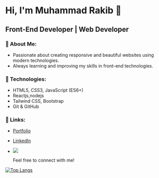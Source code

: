 # Hi, I'm Muhammad Rakib 👋

## Front-End Developer | Web Developer

### 🚀 About Me:
- Passionate about creating responsive and beautiful websites using modern technologies.
- Always learning and improving my skills in front-end technologies.

### 🔧 Technologies:
- HTML5, CSS3, JavaScript (ES6+)
- Reactjs,nodejs
- Tailwind CSS, Bootstrap
- Git & GitHub

### 🔗 Links:
- [Portfolio](https://your-portfolio-link.com)
- [LinkedIn](https://www.linkedin.com/in/muhammad-rakib2299)

- ![](https://komarev.com/ghpvc/?muhammadrakib2299=your-github-muhammadrakib2299&abbreviated=true)
 
  Feel free to connect with me!

[![Top Langs](https://github-readme-stats.vercel.app/api/top-langs/?username=muhammadrakib2299)](https://github.com/anuraghazra/github-readme-stats)
